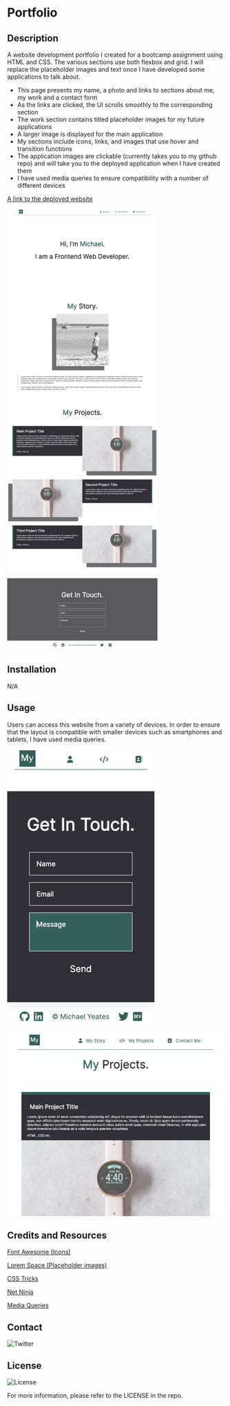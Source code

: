 # Portfolio
## Description

A website development portfolio I created for a bootcamp assignment using HTML and CSS. The various sections use both flexbox and grid. I will replace the placeholder images and text once I have developed some applications to talk about. 

* This page presents my name, a photo and links to sections about me, my work and a contact form
* As the links are clicked, the UI scrolls smoothly to the corresponding section
* The work section contains titled placeholder images for my future applications
* A larger image is displayed for the main application
* My sections include icons, links, and images that use hover and transition functions
* The application images are clickable (currently takes you to my github repo) and will take you to the deployed application when I have created them
* I have used media queries to ensure compatibility with a number of different devices

[A link to the deployed website](https://mdyeates.github.io/portfolio/)

![A screenshot of the deployed website](assets/images/screenshot-fullpage.png)

## Installation

N/A

## Usage

Users can access this website from a variety of devices. In order to ensure that the layout is compatible with smaller devices such as smartphones and tablets, I have used media queries. 

![Mobile](assets/images/mobilelayout2.png)
![Tablet](assets/images/tabletlayout1.png)

## Credits and Resources

[Font Awesome (Icons)](https://fontawesome.com/)

[Lorem Space (Placeholder images)](https://lorem.space/)

[CSS Tricks](https://css-tricks.com/)

[Net Ninja](https://www.youtube.com/watch?v=3tLb3i7GB38&list=PL4cUxeGkcC9g9Vh9MAA-XKnfJsWZnPZFw)

[Media Queries](https://www.youtube.com/watch?v=2KL-z9A56SQ)

## Contact

![Twitter](https://img.shields.io/twitter/url?style=social&url=https%3A%2F%2Ftwitter.com%2Fmdyeates)

## License

![License](https://badgen.net/badge/license/MIT/blue)

For more information, please refer to the LICENSE in the repo.